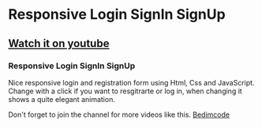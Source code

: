 # Responsive Login SignIn SignUp
## [Watch it on youtube](https://youtu.be/aHA50b0jLCo)
### Responsive Login SignIn SignUp
Nice responsive login and registration form using Html, Css and JavaScript. Change with a click if you want to resgitrarte or log in, when changing it shows a quite elegant animation.

Don't forget to join the channel for more videos like this.
[Bedimcode](https://www.youtube.com/c/Bedimcode)
